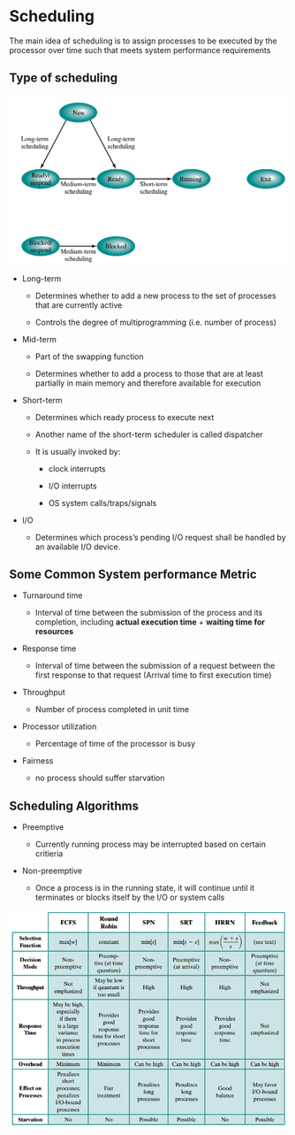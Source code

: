 # Scheduling
The main idea of scheduling is to assign processes to be executed by the processor over time such that meets system performance requirements

## Type of scheduling
<p align="center"> 
<img src="img/scheduling-state.png" />
</p>

* Long-term
  
  * Determines whether to add a new process to the set of processes that are currently active

  * Controls the degree of multiprogramming (i.e. number of process)
* Mid-term
  
  * Part of the swapping function 

  * Determines whether to add a process to those that are at least partially in main memory and therefore available for execution

* Short-term
  
  * Determines which ready process to execute next
  
  * Another name of the short-term scheduler is called dispatcher
  
  * It is usually invoked by:
    
    * clock interrupts

    * I/O interrupts
    
    * OS system calls/traps/signals 

* I/O 
  
  * Determines which process’s pending I/O request shall be handled by an available I/O device.

## Some Common System performance Metric
* Turnaround time
  
  * Interval of time between the submission of the process and its completion, including **actual execution time** + **waiting time for resources**

* Response time
  
  * Interval of time between the submission of a request between the first response to that request (Arrival time to first execution time)

*  Throughput
   * Number of process completed in unit time

* Processor utilization
  
  * Percentage of time of the processor is busy

* Fairness
  
  * no process should suffer starvation

## Scheduling Algorithms
* Preemptive
  
  * Currently running process may be interrupted based on certain critieria

* Non-preemptive
  
  * Once a process is in the running state, it will continue until it terminates or blocks itself by the I/O or system calls
  
<p align="center"> 
<img src="img/scheduling-algo.png" />
</p>